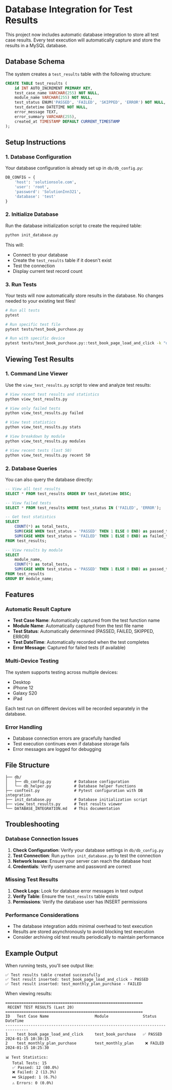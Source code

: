 # Database Integration for Test Results

This project now includes automatic database integration to store all test case results. Every test execution will automatically capture and store the results in a MySQL database.

## Database Schema

The system creates a `test_results` table with the following structure:

```sql
CREATE TABLE test_results (
    id INT AUTO_INCREMENT PRIMARY KEY,
    test_case_name VARCHAR(255) NOT NULL,
    module_name VARCHAR(255) NOT NULL,
    test_status ENUM('PASSED', 'FAILED', 'SKIPPED', 'ERROR') NOT NULL,
    test_datetime DATETIME NOT NULL,
    error_message TEXT,
    error_summary VARCHAR(255),
    created_at TIMESTAMP DEFAULT CURRENT_TIMESTAMP
);
```

## Setup Instructions

### 1. Database Configuration

Your database configuration is already set up in `db/db_config.py`:

```python
DB_CONFIG = {
    'host': 'solutionsole.com',
    'user': 'root',
    'password': 'SolutionInn321',
    'database': 'test'
}
```

### 2. Initialize Database

Run the database initialization script to create the required table:

```bash
python init_database.py
```

This will:
- Connect to your database
- Create the `test_results` table if it doesn't exist
- Test the connection
- Display current test record count

### 3. Run Tests

Your tests will now automatically store results in the database. No changes needed to your existing test files!

```bash
# Run all tests
pytest

# Run specific test file
pytest tests/test_book_purchase.py

# Run with specific device
pytest tests/test_book_purchase.py::test_book_page_load_and_click -k "desktop"
```

## Viewing Test Results

### 1. Command Line Viewer

Use the `view_test_results.py` script to view and analyze test results:

```bash
# View recent test results and statistics
python view_test_results.py

# View only failed tests
python view_test_results.py failed

# View test statistics
python view_test_results.py stats

# View breakdown by module
python view_test_results.py modules

# View recent tests (last 50)
python view_test_results.py recent 50
```

### 2. Database Queries

You can also query the database directly:

```sql
-- View all test results
SELECT * FROM test_results ORDER BY test_datetime DESC;

-- View failed tests
SELECT * FROM test_results WHERE test_status IN ('FAILED', 'ERROR');

-- Get test statistics
SELECT 
    COUNT(*) as total_tests,
    SUM(CASE WHEN test_status = 'PASSED' THEN 1 ELSE 0 END) as passed_tests,
    SUM(CASE WHEN test_status = 'FAILED' THEN 1 ELSE 0 END) as failed_tests
FROM test_results;

-- View results by module
SELECT 
    module_name,
    COUNT(*) as total_tests,
    SUM(CASE WHEN test_status = 'PASSED' THEN 1 ELSE 0 END) as passed_tests
FROM test_results
GROUP BY module_name;
```

## Features

### Automatic Result Capture

- **Test Case Name**: Automatically captured from the test function name
- **Module Name**: Automatically captured from the test file name
- **Test Status**: Automatically determined (PASSED, FAILED, SKIPPED, ERROR)
- **Test DateTime**: Automatically recorded when the test completes
- **Error Message**: Captured for failed tests (if available)

### Multi-Device Testing

The system supports testing across multiple devices:
- Desktop
- iPhone 12
- Galaxy S20
- iPad

Each test run on different devices will be recorded separately in the database.

### Error Handling

- Database connection errors are gracefully handled
- Test execution continues even if database storage fails
- Error messages are logged for debugging

## File Structure

```
├── db/
│   ├── db_config.py          # Database configuration
│   └── db_helper.py          # Database helper functions
├── conftest.py               # Pytest configuration with DB integration
├── init_database.py          # Database initialization script
├── view_test_results.py      # Test results viewer
└── DATABASE_INTEGRATION.md   # This documentation
```

## Troubleshooting

### Database Connection Issues

1. **Check Configuration**: Verify your database settings in `db/db_config.py`
2. **Test Connection**: Run `python init_database.py` to test the connection
3. **Network Issues**: Ensure your server can reach the database host
4. **Credentials**: Verify username and password are correct

### Missing Test Results

1. **Check Logs**: Look for database error messages in test output
2. **Verify Table**: Ensure the `test_results` table exists
3. **Permissions**: Verify the database user has INSERT permissions

### Performance Considerations

- The database integration adds minimal overhead to test execution
- Results are stored asynchronously to avoid blocking test execution
- Consider archiving old test results periodically to maintain performance

## Example Output

When running tests, you'll see output like:

```
✅ Test results table created successfully
✅ Test result inserted: test_book_page_load_and_click - PASSED
✅ Test result inserted: test_monthly_plan_purchase - FAILED
```

When viewing results:

```
============================================================
 RECENT TEST RESULTS (Last 20)
============================================================
ID   Test Case Name                    Module               Status     DateTime
--------------------------------------------------------------------------------
1    test_book_page_load_and_click     test_book_purchase   ✅ PASSED   2024-01-15 10:30:15
2    test_monthly_plan_purchase        test_monthly_plan     ❌ FAILED   2024-01-15 10:25:30

📊 Test Statistics:
   Total Tests: 15
   ✅ Passed: 12 (80.0%)
   ❌ Failed: 2 (13.3%)
   ⏭️ Skipped: 1 (6.7%)
   ⚠️ Errors: 0 (0.0%)
``` 